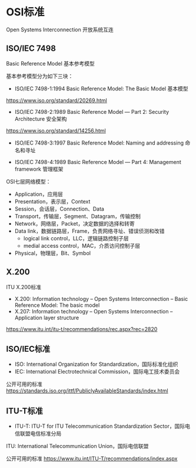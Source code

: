 # OSI标准

Open Systems Interconnection 开放系统互连


## ISO/IEC 7498

Basic Reference Model  基本参考模型

基本参考模型分为如下三块：
+ ISO/IEC 7498-1:1994 Basic Reference Model: The Basic Model 基本模型

https://www.iso.org/standard/20269.html

+ ISO/IEC 7498-2:1989 Basic Reference Model — Part 2: Security Architecture 安全架构

https://www.iso.org/standard/14256.html

+ ISO/IEC 7498-3:1997 Basic Reference Model: Naming and addressing 命名和寻址


+ ISO/IEC 7498-4:1989 Basic Reference Model — Part 4: Management framework 管理框架


OSI七层网络模型：
+ Application，应用层
+ Presentation，表示层，Context
+ Session，会话层，Connection、Data
+ Transport，传输层，Segment、Datagram，传输控制
+ Network，网络层，Packet，决定数据的选择和转寄
+ Data link，数据链路层，Frame，负责网络寻址、错误侦测和改错
   + logical link control，LLC，逻辑链路控制子层
   + medial access control，MAC，介质访问控制子层
+ Physical，物理层，Bit、Symbol



## X.200

ITU X.200标准

+ X.200: Information technology – Open Systems Interconnection – Basic Reference Model: The basic model
+ X.207: Information technology – Open Systems Interconnection – Application layer structure

https://www.itu.int/itu-t/recommendations/rec.aspx?rec=2820

## ISO/IEC标准
- ISO: International Organization for Standardization，国际标准化组织
- IEC: International Electrotechnical Commission，国际电工技术委员会

公开可用的标准
https://standards.iso.org/ittf/PubliclyAvailableStandards/index.html


## ITU-T标准
- ITU-T: ITU-T for ITU Telecommunication Standardization Sector，国际电信联盟电信标准分局

ITU: International Telecommunication Union，国际电信联盟

公开可用的标准
https://www.itu.int/ITU-T/recommendations/index.aspx

